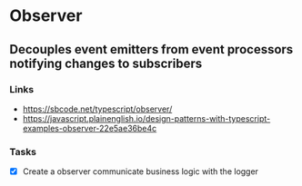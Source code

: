 # Observer

## Decouples event **emitters** from event **processors** notifying **changes** to **subscribers**

### Links

- https://sbcode.net/typescript/observer/
- https://javascript.plainenglish.io/design-patterns-with-typescript-examples-observer-22e5ae36be4c

### Tasks

- [x] Create a observer communicate business logic with the logger
